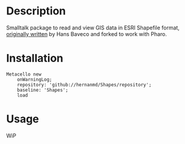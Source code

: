 # Description

Smalltalk package to read and view GIS data in ESRI Shapefile format, [originally written](http://www.squeaksource.com/shapes.html) by Hans Baveco and forked to work with Pharo. 

# Installation

```smalltalk
Metacello new
	onWarningLog;
	repository: 'github://hernanmd/Shapes/repository';
	baseline: 'Shapes';
	load
```

# Usage

WiP
